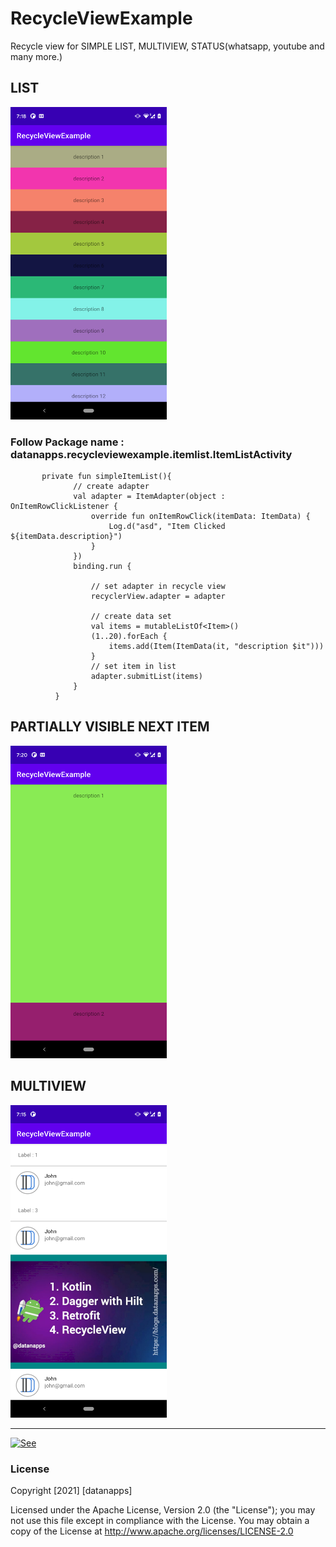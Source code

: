 # RecycleViewExample

Recycle view for SIMPLE LIST, MULTIVIEW, STATUS(whatsapp, youtube and many more.) 

## LIST
<img src="https://github.com/datanapps/RecycleViewExample/blob/main/screens/simple_list_item.png" height="500" width="250"> 

### Follow Package name : datanapps.recycleviewexample.itemlist.ItemListActivity

           private fun simpleItemList(){
                  // create adapter
                  val adapter = ItemAdapter(object : OnItemRowClickListener {
                      override fun onItemRowClick(itemData: ItemData) {
                          Log.d("asd", "Item Clicked ${itemData.description}")
                      }
                  })
                  binding.run {

                      // set adapter in recycle view
                      recyclerView.adapter = adapter

                      // create data set
                      val items = mutableListOf<Item>()
                      (1..20).forEach {
                          items.add(Item(ItemData(it, "description $it")))
                      }
                      // set item in list
                      adapter.submitList(items)
                  }
              }



## PARTIALLY VISIBLE NEXT ITEM
<img src="https://github.com/datanapps/RecycleViewExample/blob/main/screens/partially_visible.png" height="500" width="250"> 



## MULTIVIEW
<img src="https://github.com/datanapps/RecycleViewExample/blob/main/screens/multiview_1.png" height="500" width="250"> 



--------------------------------------------------


  [![See](https://datanapps.com/public/dnarestapi/buy/buy_coffee2.png)](https://www.paypal.me/datanappspaynow)

  ### License

Copyright [2021] [datanapps]

   Licensed under the Apache License, Version 2.0 (the "License");
   you may not use this file except in compliance with the License.
   You may obtain a copy of the License at
   http://www.apache.org/licenses/LICENSE-2.0
